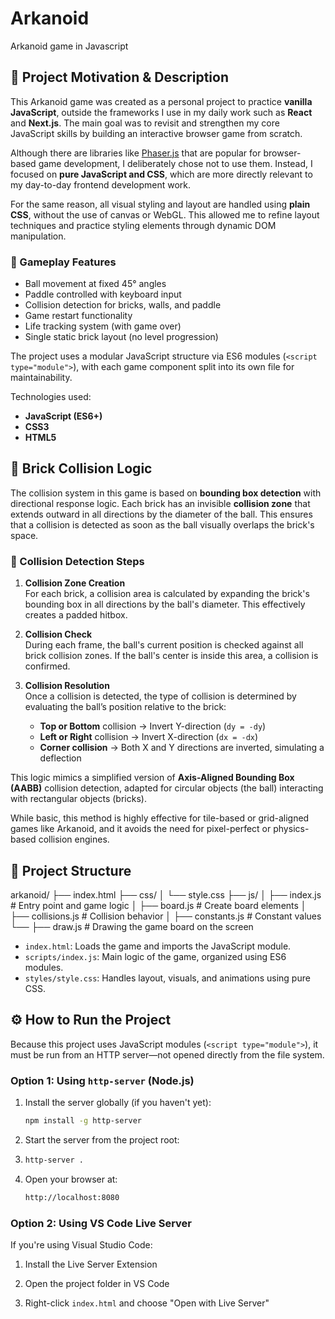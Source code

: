 # Arkanoid
Arkanoid game in Javascript

## 🎯 Project Motivation & Description

This Arkanoid game was created as a personal project to practice **vanilla JavaScript**, outside the frameworks I use in my daily work such as **React** and **Next.js**. The main goal was to revisit and strengthen my core JavaScript skills by building an interactive browser game from scratch.

Although there are libraries like [Phaser.js](https://phaser.io/) that are popular for browser-based game development, I deliberately chose not to use them. Instead, I focused on **pure JavaScript and CSS**, which are more directly relevant to my day-to-day frontend development work.

For the same reason, all visual styling and layout are handled using **plain CSS**, without the use of canvas or WebGL. This allowed me to refine layout techniques and practice styling elements through dynamic DOM manipulation.

### 🧪 Gameplay Features

- Ball movement at fixed 45° angles
- Paddle controlled with keyboard input
- Collision detection for bricks, walls, and paddle
- Game restart functionality
- Life tracking system (with game over)
- Single static brick layout (no level progression)

The project uses a modular JavaScript structure via ES6 modules (`<script type="module">`), with each game component split into its own file for maintainability.

Technologies used:

- **JavaScript (ES6+)**
- **CSS3**
- **HTML5**

## 🧱 Brick Collision Logic

The collision system in this game is based on **bounding box detection** with directional response logic. Each brick has an invisible **collision zone** that extends outward in all directions by the diameter of the ball. This ensures that a collision is detected as soon as the ball visually overlaps the brick's space.

### 🧮 Collision Detection Steps

1. **Collision Zone Creation**  
   For each brick, a collision area is calculated by expanding the brick's bounding box in all directions by the ball's diameter. This effectively creates a padded hitbox.

2. **Collision Check**  
   During each frame, the ball's current position is checked against all brick collision zones. If the ball's center is inside this area, a collision is confirmed.

3. **Collision Resolution**  
   Once a collision is detected, the type of collision is determined by evaluating the ball’s position relative to the brick:
   
   - **Top or Bottom** collision → Invert Y-direction (`dy = -dy`)
   - **Left or Right** collision → Invert X-direction (`dx = -dx`)
   - **Corner collision** → Both X and Y directions are inverted, simulating a deflection

This logic mimics a simplified version of **Axis-Aligned Bounding Box (AABB)** collision detection, adapted for circular objects (the ball) interacting with rectangular objects (bricks).

While basic, this method is highly effective for tile-based or grid-aligned games like Arkanoid, and it avoids the need for pixel-perfect or physics-based collision engines.

## 📁 Project Structure

arkanoid/
├── index.html
├── css/
│   └── style.css
├── js/
│   ├── index.js         # Entry point and game logic
│   ├── board.js         # Create board elements
│   ├── collisions.js    # Collision behavior
│   ├── constants.js     # Constant values
└── ├── draw.js          # Drawing the game board on the screen


- `index.html`: Loads the game and imports the JavaScript module.
- `scripts/index.js`: Main logic of the game, organized using ES6 modules.
- `styles/style.css`: Handles layout, visuals, and animations using pure CSS.

## ⚙️ How to Run the Project

Because this project uses JavaScript modules (`<script type="module">`), it must be run from an HTTP server—not opened directly from the file system.

### Option 1: Using `http-server` (Node.js)

1. Install the server globally (if you haven't yet):

   ```bash
   npm install -g http-server
2. Start the server from the project root:
3. ```bash
   http-server .
4. Open your browser at:
   ```bash
   http://localhost:8080

###  Option 2: Using VS Code Live Server
If you're using Visual Studio Code:

1. Install the Live Server Extension

2. Open the project folder in VS Code

3. Right-click `index.html` and choose "Open with Live Server"




